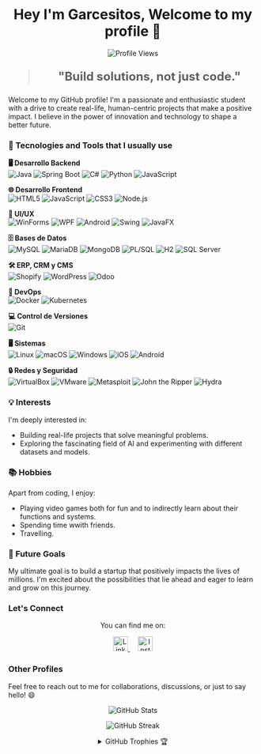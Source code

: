 <h1 align="center">Hey I'm Garcesitos, Welcome to my profile 👋</h1>

<p align="center">
  <img src="https://komarev.com/ghpvc/?username=Garcesitos&color=blue" alt="Profile Views" />
</p>

<blockquote style="font-size: 24px;">
  <p align="center">
    <strong>"Build solutions, not just code."</strong>
  </p>
</blockquote>

Welcome to my GitHub profile! I'm a passionate and enthusiastic student with a drive to create real-life, human-centric projects that make a positive impact. I believe in the power of innovation and technology to shape a better future.

### 🚀 Tecnologies and Tools that I usually use

**🖥️ Desarrollo Backend**  
![Java](https://img.shields.io/badge/java-%23ED8B00.svg?style=flat&logo=openjdk&logoColor=white) ![Spring Boot](https://img.shields.io/badge/Spring_Boot-6DB33F?style=flat&logo=spring-boot&logoColor=white) ![C#](https://img.shields.io/badge/C%23-68217A?style=flat&logo=dotnet&logoColor=white) ![Python](https://img.shields.io/badge/Python-3776AB?style=flat&logo=python&logoColor=white)  ![JavaScript](https://img.shields.io/badge/javascript-blue?logo=javascript)

**🌐 Desarrollo Frontend**  
![HTML5](https://img.shields.io/badge/HTML5-E34F26?style=flat&logo=html5&logoColor=white) ![JavaScript](https://img.shields.io/badge/JavaScript-323330?style=flat&logo=javascript&logoColor=F7DF1E) ![CSS3](https://img.shields.io/badge/CSS3-1572B6?style=flat&logo=css3&logoColor=white) ![Node.js](https://img.shields.io/badge/Node.js-339933?style=flat&logo=nodedotjs&logoColor=white)

**📱 UI/UX**  
![WinForms](https://img.shields.io/badge/WinForms-512BD4?style=flat&logo=dotnet&logoColor=white) ![WPF](https://img.shields.io/badge/WPF-0C54C2?style=flat&logo=.net&labelColor=512BD4&logoColor=white) ![Android](https://img.shields.io/badge/Android-3DDC84?style=flat&logo=android&logoColor=white) ![Swing](https://img.shields.io/badge/Swing-8B1A1A?style=flat&logo=java&logoColor=white) ![JavaFX](https://img.shields.io/badge/JavaFX-25B8A1?style=flat&logo=java&logoColor=white)

**🗄️ Bases de Datos**  
![MySQL](https://img.shields.io/badge/MySQL-005C84?style=flat&logo=mysql&logoColor=white) ![MariaDB](https://img.shields.io/badge/MariaDB-003545?style=flat&logo=mariadb&logoColor=white) ![MongoDB](https://img.shields.io/badge/MongoDB-47A248?style=flat&logo=mongodb&logoColor=white) ![PL/SQL](https://img.shields.io/badge/PL/SQL-F80000?style=flat&logo=Oracle&logoColor=white) ![H2](https://img.shields.io/badge/H2-5D9B5D?style=flat&logo=java&logoColor=white) ![SQL Server](https://img.shields.io/badge/SQL_Server-CC2927?style=flat&logo=windows&logoColor=white)

**🛠️ ERP, CRM y CMS**  
![Shopify](https://img.shields.io/badge/Shopify-96BF48?style=flat&logo=shopify&logoColor=white) ![WordPress](https://img.shields.io/badge/WordPress-21759B?style=flat&logo=wordpress&logoColor=white) ![Odoo](https://img.shields.io/badge/Odoo-512BD4?style=flat&logo=odoo&logoColor=white)

**🚀 DevOps**  
![Docker](https://img.shields.io/badge/Docker-2496ED?style=flat&logo=docker&logoColor=white) ![Kubernetes](https://img.shields.io/badge/Kubernetes-326CE5?style=flat&logo=kubernetes&logoColor=white)

**💻 Control de Versiones**  
![Git](https://img.shields.io/badge/Git-F05032?style=flat&logo=git&logoColor=white)

**🖥️ Sistemas**  
![Linux](https://img.shields.io/badge/Linux-FCC624?style=flat&logo=linux&logoColor=white) ![macOS](https://img.shields.io/badge/macOS-000000?style=flat&logo=apple&logoColor=white) ![Windows](https://img.shields.io/badge/Windows-00A4EF?style=flat&logo=windows&logoColor=white) ![iOS](https://img.shields.io/badge/iOS-000000?style=flat&logo=apple&logoColor=white) ![Android](https://img.shields.io/badge/Android-3DDC84?style=flat&logo=android&logoColor=white)

**🔒 Redes y Seguridad**  
![VirtualBox](https://img.shields.io/badge/VirtualBox-183A61?style=flat&logo=virtualbox&logoColor=white) ![VMware](https://img.shields.io/badge/VMware-607078?style=flat&logo=vmware&logoColor=white) ![Metasploit](https://img.shields.io/badge/Metasploit-EE3B3B?style=flat&logo=metasploit&logoColor=white) ![John the Ripper](https://img.shields.io/badge/John_the_Ripper-EE3B3B?style=flat&logo=security&logoColor=white) ![Hydra](https://img.shields.io/badge/Hydra-00979D?style=flat&logo=security&logoColor=white)


### 💡 Interests

I'm deeply interested in:

- Building real-life projects that solve meaningful problems.
- Exploring the fascinating field of AI and experimenting with different datasets and models.

### 📚 Hobbies

Apart from coding, I enjoy:

- Playing video games both for fun and to indirectly learn about their functions and systems.
- Spending time wwith friends.
- Travelling.

### 🌱 Future Goals

My ultimate goal is to build a startup that positively impacts the lives of millions. I'm excited about the possibilities that lie ahead and eager to learn and grow on this journey.

### Let's Connect

<p align="center">
  You can find me on:
</p>

<p align="center">
  <a href="https://www.linkedin.com/in/alejandro-garc%C3%A9s-l%C3%B3pez-873b692b7/">
    <img src="https://raw.githubusercontent.com/rahuldkjain/github-profile-readme-generator/master/src/images/icons/Social/linked-in-alt.svg" alt="LinkedIn" height="30" />
  </a>&nbsp;&nbsp;&nbsp;
  <a href="https://instagram.com/agarces03_">
    <img src="https://raw.githubusercontent.com/rahuldkjain/github-profile-readme-generator/master/src/images/icons/Social/instagram.svg" alt="Instagram" height="30" />
  </a>
</p>

### Other Profiles
<!--
<p align="center">
  <a href="https://www.codechef.com/users/ujjwalsharma01">
    <img src="https://cdn.jsdelivr.net/npm/simple-icons@3.1.0/icons/codechef.svg" alt="CodeChef" height="30" />
  </a>&nbsp;&nbsp;
  <a href="https://www.hackerrank.com/ujjwalsharma01">
    <img src="https://raw.githubusercontent.com/rahuldkjain/github-profile-readme-generator/master/src/images/icons/Social/hackerrank.svg" alt="HackerRank" height="30" />
  </a>&nbsp;&nbsp;
  <a href="https://codeforces.com/profile/sharma_ujjwal">
    <img src="https://raw.githubusercontent.com/rahuldkjain/github-profile-readme-generator/master/src/images/icons/Social/codeforces.svg" alt="Codeforces" height="30" />
  </a>&nbsp;&nbsp;
  <a href="https://www.leetcode.com/sharma_ujjwal">
    <img src="https://raw.githubusercontent.com/rahuldkjain/github-profile-readme-generator/master/src/images/icons/Social/leet-code.svg" alt="LeetCode" height="30" />
  </a>&nbsp;&nbsp;
  <a href="https://auth.geeksforgeeks.org/user/sharma_ujjwal/profile">
    <img src="https://raw.githubusercontent.com/rahuldkjain/github-profile-readme-generator/master/src/images/icons/Social/geeks-for-geeks.svg" alt="GeeksforGeeks" height="30" width="40"/>
  </a>
</p> -->

Feel free to reach out to me for collaborations, discussions, or just to say hello! 😄

<p align="center">
  <img src="https://github-readme-stats.vercel.app/api?username=garcesitos&show_icons=true&title_color=7A7ADB&icon_color=2234AE&text_color=D3D3D3&bg_color=0,000000,130F40&locale=en" alt="GitHub Stats" />
</p>

<p align="center">
       <img src="https://github-readme-streak-stats.herokuapp.com/?user=garcesitos&background=000000&stroke=130F40&ring=2234AE&fire=D3D3D3&currStreakNum=D3D3D3&sideNums=D3D3D3&currStreakLabel=D3D3D3&sideLabels=D3D3D3&dates=D3D3D3" alt="GitHub Streak" />


<details align="center">
  <summary>GitHub Trophies 🏆</summary>
  <br>
  <p align="center">
    <img src="https://github-profile-trophy.vercel.app/?username=garcesitos&theme=darkhub&column=7&bgColor=000000&noFrame=true&row=1&margin-w=15" alt="GitHub Trophies" />
  </p>
</details>

